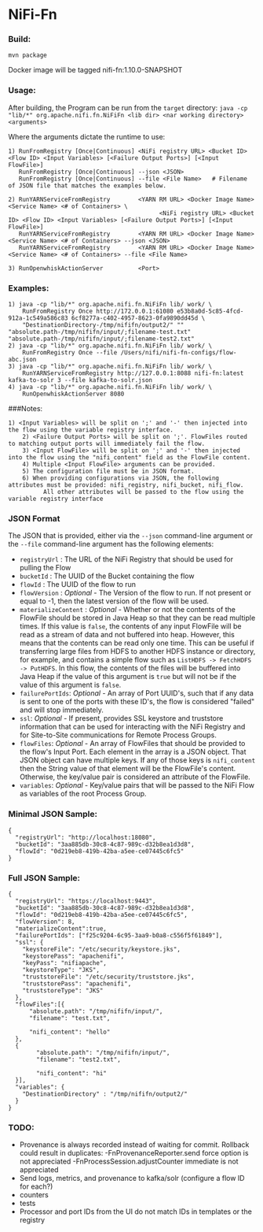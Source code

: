 <!--
  Licensed to the Apache Software Foundation (ASF) under one or more
  contributor license agreements.  See the NOTICE file distributed with
  this work for additional information regarding copyright ownership.
  The ASF licenses this file to You under the Apache License, Version 2.0
  (the "License"); you may not use this file except in compliance with
  the License.  You may obtain a copy of the License at
      http://www.apache.org/licenses/LICENSE-2.0
  Unless required by applicable law or agreed to in writing, software
  distributed under the License is distributed on an "AS IS" BASIS,
  WITHOUT WARRANTIES OR CONDITIONS OF ANY KIND, either express or implied.
  See the License for the specific language governing permissions and
  limitations under the License.
-->
# NiFi-Fn

### Build:
`mvn package`

Docker image will be tagged nifi-fn:1.10.0-SNAPSHOT

### Usage:
After building, the Program can be run from the `target` directory:
`java -cp "lib/*" org.apache.nifi.fn.NiFiFn <lib dir> <nar working directory> <arguments>`

Where the arguments dictate the runtime to use:
```
1) RunFromRegistry [Once|Continuous] <NiFi registry URL> <Bucket ID> <Flow ID> <Input Variables> [<Failure Output Ports>] [<Input FlowFile>]
   RunFromRegistry [Once|Continuous] --json <JSON>
   RunFromRegistry [Once|Continuous] --file <File Name>   # Filename of JSON file that matches the examples below.

2) RunYARNServiceFromRegistry        <YARN RM URL> <Docker Image Name> <Service Name> <# of Containers> \
                                           <NiFi registry URL> <Bucket ID> <Flow ID> <Input Variables> [<Failure Output Ports>] [<Input FlowFile>]
   RunYARNServiceFromRegistry        <YARN RM URL> <Docker Image Name> <Service Name> <# of Containers> --json <JSON>
   RunYARNServiceFromRegistry        <YARN RM URL> <Docker Image Name> <Service Name> <# of Containers> --file <File Name>

3) RunOpenwhiskActionServer          <Port>
```

### Examples:
```
1) java -cp "lib/*" org.apache.nifi.fn.NiFiFn lib/ work/ \
    RunFromRegistry Once http://172.0.0.1:61080 e53b8a0d-5c85-4fcd-912a-1c549a586c83 6cf8277a-c402-4957-8623-0fa9890dd45d \
    "DestinationDirectory-/tmp/nififn/output2/" "" "absolute.path-/tmp/nififn/input/;filename-test.txt" "absolute.path-/tmp/nififn/input/;filename-test2.txt"
2) java -cp "lib/*" org.apache.nifi.fn.NiFiFn lib/ work/ \
    RunFromRegistry Once --file /Users/nifi/nifi-fn-configs/flow-abc.json
3) java -cp "lib/*" org.apache.nifi.fn.NiFiFn lib/ work/ \
    RunYARNServiceFromRegistry http://127.0.0.1:8088 nifi-fn:latest kafka-to-solr 3 --file kafka-to-solr.json
4) java -cp "lib/*" org.apache.nifi.fn.NiFiFn lib/ work/ \
    RunOpenwhiskActionServer 8080
```

###Notes:
```
1) <Input Variables> will be split on ';' and '-' then injected into the flow using the variable registry interface.
    2) <Failure Output Ports> will be split on ';'. FlowFiles routed to matching output ports will immediately fail the flow.
    3) <Input FlowFile> will be split on ';' and '-' then injected into the flow using the "nifi_content" field as the FlowFile content.
    4) Multiple <Input FlowFile> arguments can be provided.
    5) The configuration file must be in JSON format.
    6) When providing configurations via JSON, the following attributes must be provided: nifi_registry, nifi_bucket, nifi_flow.
          All other attributes will be passed to the flow using the variable registry interface
```

### JSON Format
The JSON that is provided, either via the `--json` command-line argument or the `--file` command-line argument has the following elements:

- `registryUrl` : The URL of the NiFi Registry that should be used for pulling the Flow
- `bucketId` : The UUID of the Bucket containing the flow
- `flowId` : The UUID of the flow to run
- `flowVersion` : _Optional_ - The Version of the flow to run. If not present or equal to -1, then the latest version of the flow will be used.
- `materializeContent` : _Optional_ - Whether or not the contents of the FlowFile should be stored in Java Heap so that they can be read multiple times. If this value is `false`, the contents of any
input FlowFile will be read as a stream of data and not buffered into heap. However, this means that the contents can be read only one time. This can be useful if transferring large files from HDFS to
 another HDFS instance or directory, for example, and contains a simple flow such as `ListHDFS -> FetchHDFS -> PutHDFS`. In this flow, the contents of the files will be buffered into Java Heap if the
 value of this argument is `true` but will not be if the value of this argument is `false`.
- `failurePortIds`: _Optional_ - An array of Port UUID's, such that if any data is sent to one of the ports with these ID's, the flow is considered "failed" and will stop immediately.
- `ssl`: _Optional_ - If present, provides SSL keystore and truststore information that can be used for interacting with the NiFi Registry and for Site-to-Site communications for Remote Process 
Groups.
- `flowFiles`: _Optional_ - An array of FlowFiles that should be provided to the flow's Input Port. Each element in the array is a JSON object. That JSON object can have multiple keys. If any of those
keys is `nifi_content` then the String value of that element will be the FlowFile's content. Otherwise, the key/value pair is considered an attribute of the FlowFile.
- `variables`: _Optional_ - Key/value pairs that will be passed to the NiFi Flow as variables of the root Process Group.


### Minimal JSON Sample:
    {
      "registryUrl": "http://localhost:18080",
      "bucketId": "3aa885db-30c8-4c87-989c-d32b8ea1d3d8",
      "flowId": "0d219eb8-419b-42ba-a5ee-ce07445c6fc5"
    }


### Full JSON Sample:
    {
      "registryUrl": "https://localhost:9443",
      "bucketId": "3aa885db-30c8-4c87-989c-d32b8ea1d3d8",
      "flowId": "0d219eb8-419b-42ba-a5ee-ce07445c6fc5",
      "flowVersion": 8,
      "materializeContent":true,
      "failurePortIds": ["f25c9204-6c95-3aa9-b0a8-c556f5f61849"],
      "ssl": {
        "keystoreFile": "/etc/security/keystore.jks",
        "keystorePass": "apachenifi",
        "keyPass": "nifiapache",
        "keystoreType": "JKS",
        "truststoreFile": "/etc/security/truststore.jks",
        "truststorePass": "apachenifi",
        "truststoreType": "JKS"
      },
      "flowFiles":[{
          "absolute.path": "/tmp/nififn/input/",
          "filename": "test.txt",

          "nifi_content": "hello"
      },
      {
            "absolute.path": "/tmp/nififn/input/",
            "filename": "test2.txt",

            "nifi_content": "hi"
      }],
      "variables": {
        "DestinationDirectory" : "/tmp/nififn/output2/"
      }
    }



### TODO:
* Provenance is always recorded instead of waiting for commit. Rollback could result in duplicates:
    -FnProvenanceReporter.send force option is not appreciated
    -FnProcessSession.adjustCounter immediate is not appreciated
* Send logs, metrics, and provenance to kafka/solr (configure a flow ID for each?)
* counters
* tests
* Processor and port IDs from the UI do not match IDs in templates or the registry
